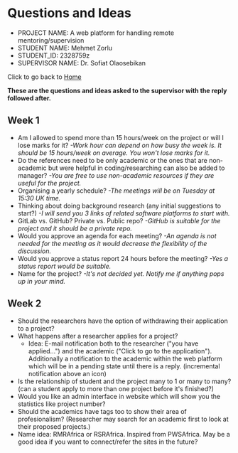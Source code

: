 # Questions and Ideas

* PROJECT NAME: A web platform for handling remote mentoring/supervision
* STUDENT NAME: Mehmet Zorlu
* STUDENT_ID: 2328759z
* SUPERVISOR NAME: Dr. Sofiat Olaosebikan 

Click to go back to [Home](https://github.com/MehmetZorlu07/remote-mentoring)

**These are the questions and ideas asked to the supervisor with the reply followed after.**

## Week 1

* Am I allowed to spend more than 15 hours/week on the project or will I lose marks for it?
_-Work hour can depend on how busy the week is. It should be 15 hours/week on average. You won't lose marks for it._
* Do the references need to be only academic or the ones that are non-academic but were helpful in coding/researching can also be added to manager? _-You are free to use non-academic resources if they are useful for the project._
* Organising a yearly schedule?
_-The meetings will be on Tuesday at 15:30 UK time._
* Thinking about doing background research (any initial suggestions to start?) _-I will send you 3 links of related software platforms to start with._
* GitLab vs. GitHub? Private vs. Public repo? _-GitHub is suitable for the project and it should be a private repo._
* Would you approve an agenda for each meeting? _-An agenda is not needed for the meeting as it would decrease the flexibility of the discussion._
* Would you approve a status report 24 hours before the meeting? _-Yes a status report would be suitable._ 
* Name for the project? _-It's not decided yet. Notify me if anything pops up in your mind._


## Week 2

* Should the researchers have the option of withdrawing their application to a project?
* What happens after a researcher applies for a project? 
  * Idea: E-mail notification both to the researcher ("you have applied...") and the academic ("Click to go to the application"). Additionally a notification to the academic within the web platform which will be in a pending state until there is a reply. (incremental notification above an icon)
* Is the relationship of student and the project many to 1 or many to many? (can a student apply to more than one project before it's finished?)
* Would you like an admin interface in website which will show you the statistics like project number?
* Should the academics have tags too to show their area of profesionalism? (Researcher may search for an academic first to look at their proposed projects.)
* Name idea: RMRAfrica or RSRAfrica. Inspired from PWSAfrica. May be a good idea if you want to connect/refer the sites in the future?
